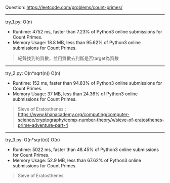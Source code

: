 Question: https://leetcode.com/problems/count-primes/

---

try_1.py: O(n)
* Runtime: 4752 ms, faster than 7.23% of Python3 online submissions for Count Primes.
* Memory Usage: 18.8 MB, less than 95.62% of Python3 online submissions for Count Primes.

> 紀錄找到的質數，並用質數去判斷是否target為質數

---

try_2.py: O(n*sqrt(n)) O(n)

* Runtime: 152 ms, faster than 94.83% of Python3 online submissions for Count Primes.
* Memory Usage: 37 MB, less than 24.36% of Python3 online submissions for Count Primes.

> Sieve of Eratosthenes : https://www.khanacademy.org/computing/computer-science/cryptography/comp-number-theory/v/sieve-of-eratosthenes-prime-adventure-part-4

---

try_3.py: O(n*sqrt(n)) O(n)

* Runtime: 5022 ms, faster than 48.45% of Python3 online submissions for Count Primes.
* Memory Usage: 52.9 MB, less than 67.62% of Python3 online submissions for Count Primes.

> Sieve of Eratosthenes